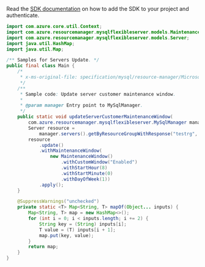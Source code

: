 Read the [SDK documentation](https://github.com/Azure/azure-sdk-for-java/blob/azure-resourcemanager-mysqlflexibleserver_1.0.0-beta.2/sdk/mysqlflexibleserver/azure-resourcemanager-mysqlflexibleserver/README.md) on how to add the SDK to your project and authenticate.

```java
import com.azure.core.util.Context;
import com.azure.resourcemanager.mysqlflexibleserver.models.MaintenanceWindow;
import com.azure.resourcemanager.mysqlflexibleserver.models.Server;
import java.util.HashMap;
import java.util.Map;

/** Samples for Servers Update. */
public final class Main {
    /*
     * x-ms-original-file: specification/mysql/resource-manager/Microsoft.DBforMySQL/stable/2021-05-01/examples/ServerUpdateWithCustomerMaintenanceWindow.json
     */
    /**
     * Sample code: Update server customer maintenance window.
     *
     * @param manager Entry point to MySqlManager.
     */
    public static void updateServerCustomerMaintenanceWindow(
        com.azure.resourcemanager.mysqlflexibleserver.MySqlManager manager) {
        Server resource =
            manager.servers().getByResourceGroupWithResponse("testrg", "mysqltestserver", Context.NONE).getValue();
        resource
            .update()
            .withMaintenanceWindow(
                new MaintenanceWindow()
                    .withCustomWindow("Enabled")
                    .withStartHour(8)
                    .withStartMinute(0)
                    .withDayOfWeek(1))
            .apply();
    }

    @SuppressWarnings("unchecked")
    private static <T> Map<String, T> mapOf(Object... inputs) {
        Map<String, T> map = new HashMap<>();
        for (int i = 0; i < inputs.length; i += 2) {
            String key = (String) inputs[i];
            T value = (T) inputs[i + 1];
            map.put(key, value);
        }
        return map;
    }
}
```
